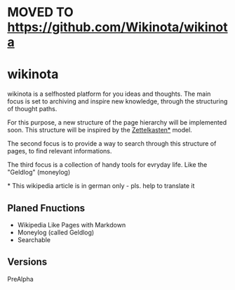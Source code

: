 # MOVED TO https://github.com/Wikinota/wikinota

# wikinota
wikinota is a selfhosted platform for you ideas and thoughts.
The main focus is set to archiving and inspire new knowledge, through the structuring of thought paths.

For this purpose, a new structure of the page hierarchy will be implemented soon.
This structure will be inspired by the [Zettelkasten*](https://de.wikipedia.org/wiki/Zettelkasten) model.

The second focus is to provide a way to search through this structure of pages, to find relevant informations.

The third focus is a collection of handy tools for evryday life. Like the "Geldlog" (moneylog)

\* This wikipedia article is in german only - pls. help to translate it

## Planed Fnuctions
- Wikipedia Like Pages with Markdown
- Moneylog (called Geldlog)
- Searchable

## Versions

PreAlpha
